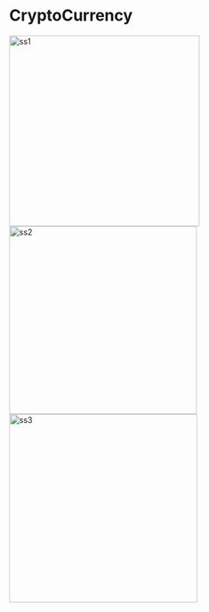 # CryptoCurrency
<img width="342" alt="ss1" src="https://user-images.githubusercontent.com/31376006/179211118-ea472ede-a35d-4024-b89c-ca87149f40a4.png">
<br>
<img width="337" alt="ss2" src="https://user-images.githubusercontent.com/31376006/179211149-59306612-5813-4cfc-af3a-7a620112004f.png">
<br>
<img width="338" alt="ss3" src="https://user-images.githubusercontent.com/31376006/179211169-c5beb1b4-0e73-442b-9023-cbcdf7b5fbb7.png">
